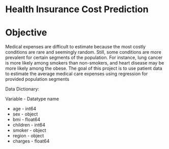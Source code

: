 # Health Insurance Cost Prediction

# Objective

Medical expenses are difficult to estimate because the most costly conditions are rare and seemingly random. Still, some conditions are more prevalent for certain segments of the population. For instance, lung cancer is more likely among smokers than non-smokers, and heart disease may be more likely among the obese. The goal of this project is to use patient data to estimate the average medical care expenses using regression for provided population segments

Data Dictionary:

 Variable   -   Datatype
  name
 
* age       -    int64
* sex       -   object
* bmi       -   float64
* children   -    int64
* smoker     -   object
* region     -   object
* charges    -  float64
